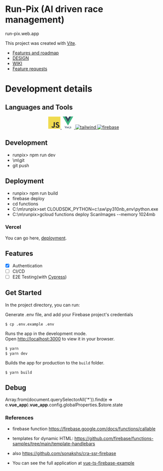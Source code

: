 # Run-Pix (AI driven race management)

run-pix.web.app

This project was created with [Vite](https://vitejs.dev/).

* [Features and roadmap](TODO.md)
* [DESIGN](README_DESIGN.md)
* [WIKI](https://github.com/avinashmane/runpix/wiki)
* [Feature requests](https://github.com/avinashmane/runpix/discussions)

# Development details
## Languages and Tools

<div align="center">
  <a href="https://developer.mozilla.org/en-US/docs/Web/JavaScript" target="_blank" rel="noreferrer"> 
    <img src="https://raw.githubusercontent.com/devicons/devicon/master/icons/javascript/javascript-original.svg" alt="javascript" width="40" height="40"/> 
  </a>
  <a href="https://vuejs.org/" target="_blank" rel="noreferrer"> 
    <img src="https://raw.githubusercontent.com/devicons/devicon/master/icons/vuejs/vuejs-original-wordmark.svg" alt="vuejs" width="40" height="40"/> 
  </a>
  <a href="https://tailwindcss.com/" target="_blank" rel="noreferrer"> 
    <img src="https://www.vectorlogo.zone/logos/tailwindcss/tailwindcss-icon.svg" alt="tailwind" width="40" height="40"/> 
  </a>
  <a href="https://firebase.google.com/" target="_blank" rel="noreferrer"> 
    <img src="https://www.vectorlogo.zone/logos/firebase/firebase-icon.svg" alt="firebase" width="40" height="40"/> 
  </a>
</div>

## Development 
* runpix\> npm run dev
* \m\git
* git push
## Deployment


* runpix\> npm run build
* firebase deploy
* cd functions
* C:\m\runpix>set CLOUDSDK_PYTHON=c:\sw\py310nb_env\python.exe
* C:\m\runpix>gcloud functions deploy ScanImages --memory 1024mb
### Vercel
You can go here, [deployment](https://firebase-auth-vite.vercel.app/).

## Features
- [X] Authentication
- [ ] CI/CD
- [ ] E2E Testing(with [Cypress](https://www.cypress.io/))

## Get Started

In the project directory, you can run:

Generate .env file, and add your Firebase project's credentials
```
$ cp .env.example .env
```

Runs the app in the development mode.\
Open [http://localhost:3000](http://localhost:3000) to view it in your browser.
```
$ yarn
$ yarn dev
```
Builds the app for production to the `build` folder.
```
$ yarn build
```

## Debug


Array.from(document.querySelectorAll('*')).find(e => e.__vue_app__).__vue_app__.config.globalProperties.$store.state

### References

* firebase function
https://firebase.google.com/docs/functions/callable

* templates for dynamic HTML: https://github.com/firebase/functions-samples/tree/main/template-handlebars
* also https://github.com/sonakshs/cra-ssr-firebase

* You can see the full application at [vue-ts-firebase-example](https://github.com/Chia1104/vue-ts-firebase-example)
